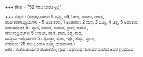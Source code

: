 +++
title = "52 ನೆರವಿ ಬೇರೊನ್ದಿಲ್ಲ"

+++
ಟಿಪ್ಪಣಿ : (ಪಂಚಭೂತಗಳು 5 ಪೃಥ್ವಿ, ಅ¥,ï ತೇಜ, ವಾಯು, ಆಕಾಶ,   
ಪಂಚ ಕರಣೇಂದ್ರಿಯಗಳು - 5 ಅಂತಃಕರಣ, 1 ಅಂತಃಕರಣ 2 ಮನ, 3 ಬುದ್ಧಿ, 4 ಚಿತ್ತ, 5 ಅಹಂಕಾರ.   
ಮರುತಪಂಚಕ 5 : ವ್ಯಾನ, ಸಮಾನ, ಉದಾನ, ಪ್ರಾಣ, ಅಪಾನ ,  
ಕರ್ಮೇಂದ್ರಿಯಗಳು 5 : ವಾಚಾ, ಪಾಣಿ, ಪಾದ, ಶಿಶ್ನ, ಗುದ,   
ಬುದ್ಧಿಯ ಇಂದ್ರಿಯಗಳು 5 : ಶ್ರೋತ್ರಾ, ತ್ವಚಾ, ಇಕ್ಷು, ಜಿಹ್ವಾ, ಘ್ರಾಣ,   
ನೆರೆಯಲು-25 ಸೇರಿ ಒಂದಾಗಿ ಸೂಕ್ಷ್ಮ ದೇಹವಾಗಿದೆ.)  
ಆಕರ : ಶಂಕರಾಚಾರ್ಯರ ಪಂಚೀಕರಣ, ಗ್ರಂಥ : ರಘುನಾಥ ಗಂಗಾಧರ ವಾಡೇದ ಅವರ ಗ್ರಂಥದಿಂದ
